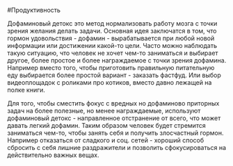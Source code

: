 #Продуктивность 

Дофаминовый детокс это метод нормализовать работу мозга с точки зрения желания делать задачи. Основная идея заключатся в том, что гормон удовольствия - дофамин - вырабатывается при любой новой информации или достижении какой-то цели. Часто можно наблюдать такую ситуацию, что человек не хочет чем-то заниматься и выбирает другое, более простое и более награждаемое с точки зрения дофамина. Например вместо того, чтобы приготовить правильную питательную еду выбирается более простой вариант - заказать фастфуд. Или выбор видеоплощадок с роликами про котиков, вместо давно лежащей на полке книги.

Для того, чтобы сместить фокус с вредных но дофаминово приторных задач на более полезные, но менее награждаемые, используют дофаминовый детокс - направленное отстранение от всего, что может давать легкий дофамин. Таким образом человек будет стремится заниматься чем-то, чтобы занять себя и получить злосчастный гормон. Например отказаться от сладкого и соц. сетей - хороший способ сбросить с себя лишние раздражители и позволить сфокусироваться на действительно важных вещах.